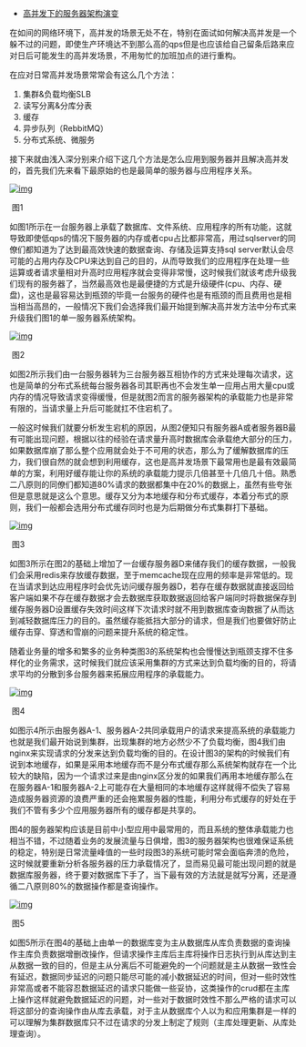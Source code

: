 - [高并发下的服务器架构演变](https://www.cnblogs.com/azhi98/p/14515117.html)

在如间的网络环境下，高并发的场景无处不在，特别在面试如何解决高并发是一个躲不过的问题，即使生产环境达不到那么高的qps但是也应该给自己留条后路来应对日后可能发生的高并发场景，不用匆忙的加班加点的进行重构。

在应对日常高并发场景常常会有这么几个方法：

1. 集群&负载均衡SLB
2. 读写分离&分库分表
3. 缓存
4. 异步队列（RebbitMQ）
5. 分布式系统、微服务  

接下来就由浅入深分别来介绍下这几个方法是怎么应用到服务器并且解决高并发的，首先我们先来看下最原始的也是最简单的服务器与应用程序关系。

[![img](https://img2020.cnblogs.com/blog/1080940/202103/1080940-20210310233918337-889980092.png)](https://img2020.cnblogs.com/blog/1080940/202103/1080940-20210310233918337-889980092.png)

​                                   图1

如图1所示在一台服务器上承载了数据库、文件系统、应用程序的所有功能，这就导致即使低qps的情况下服务器的内存或者cpu占比都非常高，用过sqlserver的同僚们都知道为了达到最高效快速的数据查询、存储及运算支持sql  server默认会尽可能的占用内存及CPU来达到自己的目的，从而导致我们的应用程序在处理一些运算或者请求量相对升高时应用程序就会变得非常慢，这时候我们就该考虑升级我们现有的服务器了，当然最高效也是最便捷的方式是升级硬件(cpu、内存、硬盘)，这也是最容易达到瓶颈的毕竟一台服务的硬件也是有瓶颈的而且费用也是相当相当高昂的，一般情况下我们会选择我们最开始提到解决高并发方法中分布式来升级我们图1的单一服务器系统架构。

[![img](https://img2020.cnblogs.com/blog/1080940/202103/1080940-20210310233950230-1164883001.png)](https://img2020.cnblogs.com/blog/1080940/202103/1080940-20210310233950230-1164883001.png)

​                                     图2

如图2所示我们由一台服务器转为三台服务器互相协作的方式来处理每次请求，这也是简单的分布式系统每台服务器各司其职再也不会发生单一应用占用大量cpu或内存的情况导致请求变得缓慢，但是就图2而言的服务器架构的承载能力也是非常有限的，当请求量上升后可能就扛不住宕机了。

一般这时候我们就要分析发生宕机的原因，从图2便知只有服务器A或者服务器B最有可能出现问题，根据以往的经验在请求量升高时数据库会承载绝大部分的压力，如果数据库崩了那么整个应用就会处于不可用的状态，那么为了缓解数据库的压力，我们很自然的就会想到利用缓存，这也是高并发场景下最常用也是最有效最简单的方案，利用好缓存能让你的系统的承载能力提示几倍甚至十几倍几十倍。熟悉二八原则的同僚们都知道80%请求的数据都集中在20%的数据上，虽然有些夸张但是意思就是这么个意思。缓存又分为本地缓存和分布式缓存，本着分布式的原则，我们一般都会选用分布式缓存同时也是为后期做分布式集群打下基础。

[![img](https://img2020.cnblogs.com/blog/1080940/202103/1080940-20210310234016602-975774602.png)](https://img2020.cnblogs.com/blog/1080940/202103/1080940-20210310234016602-975774602.png)

​                                   图3

如图3所示在图2的基础上增加了一台缓存服务器D来储存我们的缓存数据，一般我们会采用redis来存放缓存数据，至于memcache现在应用的频率是非常低的。现在当请求到达应用程序时会优先访问缓存服务器D，若存在缓存数据就直接返回给客户端如果不存在缓存数据才会去数据库获取数据返回给客户端同时将数据保存到缓存服务器D设置缓存失效时间这样下次请求时就不用到数据库查询数据了从而达到减轻数据库压力的目的。虽然缓存能抵挡大部分的请求，但是我们也要做好防止缓存击穿、穿透和雪崩的问题来提升系统的稳定性。

随着业务量的增多和繁多的业务种类图3的系统架构也会慢慢达到瓶颈支撑不住多样化的业务需求，这时候我们就应该采用集群的方式来达到负载均衡的目的，将请求平均的分散到多台服务器来拓展应用程序的承载能力。

[![img](https://img2020.cnblogs.com/blog/1080940/202103/1080940-20210310234036448-687181245.png)](https://img2020.cnblogs.com/blog/1080940/202103/1080940-20210310234036448-687181245.png)

​                                    图4

如图示4所示由服务器A-1、服务器A-2共同承载用户的请求来提高系统的承载能力也就是我们最开始说到集群，出现集群的地方必然少不了负载均衡，图4我们由nginx来实现请求的分发来达到负载均衡的目的。在设计图3的架构的时候我们有说到本地缓存，如果是采用本地缓存而不是分布式缓存那么系统架构就存在一个比较大的缺陷，因为一个请求过来是由nginx区分发的如果我们再用本地缓存那么在在服务器A-1和服务器A-2上可能存在大量相同的本地缓存这样就得不偿失了容易造成服务器资源的浪费严重的还会拖累服务器的性能，利用分布式缓存的好处在于我们不管有多少个应用服务器所有的缓存都是共享的。

图4的服务器架构应该是目前中小型应用中最常用的，而且系统的整体承载能力也相当不错，不过随着业务的发展流量与日俱增，图3的服务器架构也很难保证系统的稳定，特别是日常流量峰值的一些时段图3的系统可能时常会面临奔溃的危险，这时候就要重新分析各服务器的压力承载情况了，显而易见最可能出现问题的就是数据库服务器，终于要对数据库下手了，当下最有效的方法就是就写分离，还是遵循二八原则80%的数据操作都是查询操作。

 [![img](https://img2020.cnblogs.com/blog/1080940/202103/1080940-20210310234101804-705489943.png)](https://img2020.cnblogs.com/blog/1080940/202103/1080940-20210310234101804-705489943.png)

​                                    图5

如图5所示在图4的基础上由单一的数据库变为主从数据库从库负责数据的查询操作主库负责数据增删改操作，但请求操作主库后主库将操作日志执行到从库达到主从数据一致的目的，但是主从分离后不可能避免的一个问题就是主从数据一致性会有延迟，数据同步延迟的问题只能尽可能的减小数据延迟的时间，但对一些时效性非常高或者不能容忍数据延迟的请求只能做一些妥协，这类操作的crud都在主库上操作这样就避免数据延迟的问题，对一些对于数据时效性不那么严格的请求可以将这部分的查询操作由从库去承载，对于主从数据库个人以为和应用集群是一样的可以理解为集群数据库只不过在请求的分发上制定了规则（主库处理更新、从库处理查询）。